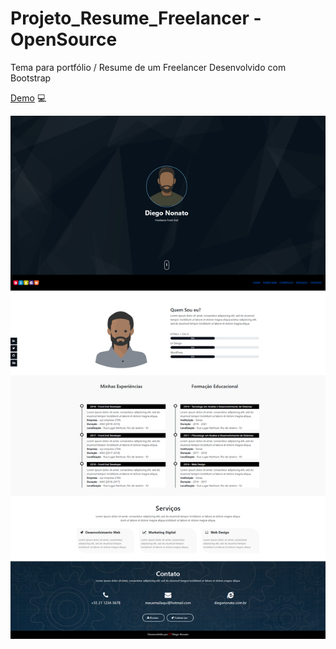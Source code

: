 # Projeto_Resume_Freelancer - OpenSource
Tema para portfólio / Resume de um Freelancer  Desenvolvido com Bootstrap

<a href="https://resumetheme.netlify.com">Demo</a> :computer: 


![image](https://github.com/nonatodiego/Projeto_Resume/blob/master/screencapture-resumetheme-netlify-2019-01-30-19_36_06.png)
